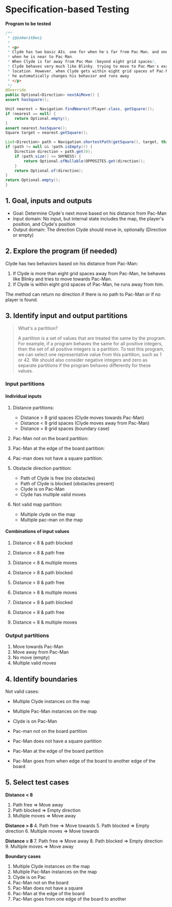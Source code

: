 # Specification-based Testing

**Program to be tested**

```java
/**
 * {@inheritDoc}
 *
 * <p>
 * Clyde has two basic AIs, one for when he's far from Pac-Man, and one for
 * when he is near to Pac-Man. 
 * When Clyde is far away from Pac-Man (beyond eight grid spaces),
 * Clyde behaves very much like Blinky, trying to move to Pac-Man's exact
 * location. However, when Clyde gets within eight grid spaces of Pac-Man,
 * he automatically changes his behavior and runs away
 * </p>
 */
@Override
public Optional<Direction> nextAiMove() {
assert hasSquare();

Unit nearest = Navigation.findNearest(Player.class, getSquare());
if (nearest == null) {
    return Optional.empty();
}
assert nearest.hasSquare();
Square target = nearest.getSquare();

List<Direction> path = Navigation.shortestPath(getSquare(), target, this);
if (path != null && !path.isEmpty()) {
    Direction direction = path.get(0);
    if (path.size() <= SHYNESS) {
        return Optional.ofNullable(OPPOSITES.get(direction));
    }
    return Optional.of(direction);
}
return Optional.empty();
}
```

## 1. Goal, inputs and outputs
- Goal: Determine Clyde's next move based on his distance from Pac-Man
- Input domain: No input, but internal state includes the map, the player's position, and Clyde's position
- Output domain: The direction Clyde should move in, optionally (Direction or empty)

## 2. Explore the program (if needed)

Clyde has two behaviors based on his distance from Pac-Man:

1. If Clyde is more than eight grid spaces away from Pac-Man, he behaves like Blinky and tries to move towards Pac-Man.
2. If Clyde is within eight grid spaces of Pac-Man, he runs away from him.

The method can return no direction if there is no path to Pac-Man or if no player is found.

## 3. Identify input and output partitions

> What's a partition?
>
> A partition is a set of values that are treated the same by the program. For example, if a program behaves the same for all positive integers, then the set of all positive integers is a partition. To test this program, we can select one representative value from this partition, such as 1 or 42. We should also consider negative integers and zero as separate partitions if the program behaves differently for these values.

### Input partitions

#### Individual inputs

1. Distance partitions:
   - Distance > 8 grid spaces (Clyde moves towards Pac-Man)
   - Distance < 8 grid spaces (Clyde moves away from Pac-Man)
   - Distance = 8 grid spaces (boundary case)

2. Pac-Man not on the board partition:

3. Pac-Man at the edge of the board partition:

4. Pac-man does not have a square partition:

5. Obstacle direction partition:
   - Path of Clyde is free (no obstacles)
   - Path of Clyde is blocked (obstacles present)
   - Clyde is on Pac-Man
   - Clyde has multiple valid moves

6. Not valid map partition:
    - Multiple clyde on the map
    - Multiple pac-man on the map

#### Combinations of input values

1. Distance < 8 & path blocked
2. Distance < 8 & path free
3. Distance < 8 & multiple moves

4. Distance > 8 & path blocked
5. Distance > 8 & path free
6. Distance > 8 & multiple moves

7. Distance = 8 & path blocked
8. Distance = 8 & path free
9. Distance = 8 & multiple moves

### Output partitions

1. Move towards Pac-Man
2. Move away from Pac-Man
3. No move (empty)
4. Multiple valid moves

## 4. Identify boundaries

Not valid cases:

- Multiple Clyde instances on the map
- Multiple Pac-Man instances on the map
- Clyde is on Pac-Man
- Pac-man not on the board partition
- Pac-Man does not have a square partition

- Pac-Man at the edge of the board partition
- Pac-Man goes from when edge of the board to another edge of the board

## 5. Select test cases

**Distance < 8**
1. Path free $\Rightarrow$ Move away
2. Path blocked $\Rightarrow$ Empty direction
3. Multiple moves $\Rightarrow$ Move away

**Distance > 8**
4. Path free $\Rightarrow$ Move towards
5. Path blocked $\Rightarrow$ Empty direction
6. Multiple moves $\Rightarrow$ Move towards

**Distance = 8**
7. Path free $\Rightarrow$ Move away
8. Path blocked $\Rightarrow$ Empty direction
9. Multiple moves $\Rightarrow$ Move away

**Boundary cases**

1.  Multiple Clyde instances on the map
2.  Multiple Pac-Man instances on the map
3.  Clyde is on Pac
4.  Pac-Man not on the board
5.  Pac-Man does not have a square
6.  Pac-Man at the edge of the board
7.  Pac-Man goes from one edge of the board to another